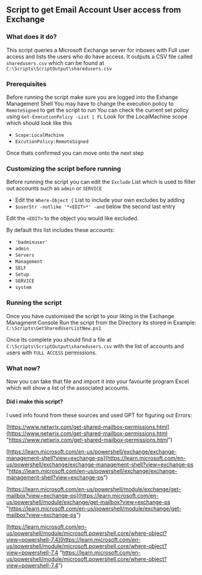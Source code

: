## Script to get Email Account User access from Exchange

### What does it do?
This script queries a Microsoft Exchange server for inboxes with Full user access and lists the users who do have access.
It outputs a CSV file called `sharedusers.csv` which can be found at `C:\Scripts\ScriptOutput\sharedusers.csv`


### Prerequisites
Before running the script make sure you are logged into the Exhange Management Shell
You may have to change the execution policy to `RemoteSigned` to get the script to run
You can check the current set policy using `Get-ExecutionPolicy -List | FL`
Look for the LocalMachine scope which should look like this
- `Scope:LocalMachine`
- `ExcutionPolicy:RemoteSigned`


Once thats confirmed you can move onto the next step

### Customizing the script before running
Before running the script you can edit the `Exclude` List which is used to filter out accounts such as `admin` or `SERVICE` 	
- Edit the `Where-Object {` List to include your own excludes by adding 
- `$userStr -notlike '*<EDIT>*' -and` below the second last entry

Edit the `<EDIT>` to the object you would like excluded.

By default this list includes these accounts:

 - `'badminuser'`
 -  `admin`
 -  `Servers` 
 -  `Management` 
  - `SELF` 
  - `Setup`
  - `SERVICE` 
  - `system`

### Running the script
Once you have customised the script to your liking in the Exchange Managment Console Run the script from the Directory its stored in
Example:` C:\Scripts\GetSharedUserListNew.ps1`

Once its complete you should find a file at `C:\Scripts\ScriptOutput\sharedusers.csv` with the list of accounts and users with `FULL ACCESS` permissions.

### What now?
Now you can take that file and import it into your favourite program Excel which will show a list of the associated accounts.


#### Did i make this script?
I used info found from these sources and used GPT for figuring out Errors:

[https://www.netwrix.com/get-shared-mailbox-permissions.html](https://www.netwrix.com/get-shared-mailbox-permissions.html "https://www.netwrix.com/get-shared-mailbox-permissions.html")

[https://learn.microsoft.com/en-us/powershell/exchange/exchange-management-shell?view=exchange-ps](https://learn.microsoft.com/en-us/powershell/exchange/exchange-management-shell?view=exchange-ps "https://learn.microsoft.com/en-us/powershell/exchange/exchange-management-shell?view=exchange-ps")

[https://learn.microsoft.com/en-us/powershell/module/exchange/get-mailbox?view=exchange-ps](https://learn.microsoft.com/en-us/powershell/module/exchange/get-mailbox?view=exchange-ps "https://learn.microsoft.com/en-us/powershell/module/exchange/get-mailbox?view=exchange-ps")

[https://learn.microsoft.com/en-us/powershell/module/microsoft.powershell.core/where-object?view=powershell-7.4](https://learn.microsoft.com/en-us/powershell/module/microsoft.powershell.core/where-object?view=powershell-7.4 "https://learn.microsoft.com/en-us/powershell/module/microsoft.powershell.core/where-object?view=powershell-7.4")
